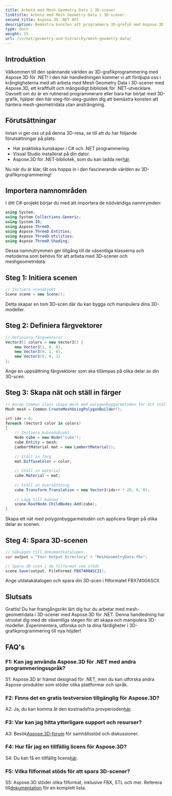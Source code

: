 ```yaml
---
title: Arbeta med Mesh Geometry Data i 3D-scener
linktitle: Arbeta med Mesh Geometry Data i 3D-scener
second_title: Aspose.3D .NET API
description: Bemästra konsten att programmera 3D-grafik med Aspose.3D för .NET. Skapa, manipulera och spara fantastiska 3D-scener utan ansträngning.
type: docs
weight: 15
url: /sv/net/geometry-and-hierarchy/mesh-geometry-data/
---
```

## Introduktion

Välkommen till den spännande världen av 3D-grafikprogrammering med Aspose.3D för .NET! I den här handledningen kommer vi att fördjupa oss i krångligheterna med att arbeta med Mesh Geometry Data i 3D-scener med Aspose.3D, ett kraftfullt och mångsidigt bibliotek för .NET-utvecklare. Oavsett om du är en rutinerad programmerare eller bara har börjat med 3D-grafik, hjälper den här steg-för-steg-guiden dig att bemästra konsten att hantera mesh-geometridata utan ansträngning.

## Förutsättningar

Innan vi ger oss ut på denna 3D-resa, se till att du har följande förutsättningar på plats:

- Har praktiska kunskaper i C# och .NET programmering.
- Visual Studio installerat på din dator.
-  Aspose.3D för .NET-bibliotek, som du kan ladda ner[här](https://releases.aspose.com/3d/net/).

Nu när du är klar, låt oss hoppa in i den fascinerande världen av 3D-grafikprogrammering!

## Importera namnområden

I ditt C#-projekt börjar du med att importera de nödvändiga namnrymden:

```csharp
using System;
using System.Collections.Generic;
using System.IO;
using Aspose.ThreeD;
using Aspose.ThreeD.Entities;
using Aspose.ThreeD.Utilities;
using Aspose.ThreeD.Shading;
```

Dessa namnutrymmen ger tillgång till de väsentliga klasserna och metoderna som behövs för att arbeta med 3D-scener och meshgeometridata.

## Steg 1: Initiera scenen

```csharp
// Initiera scenobjekt
Scene scene = new Scene();
```

Detta skapar en tom 3D-scen där du kan bygga och manipulera dina 3D-modeller.

## Steg 2: Definiera färgvektorer

```csharp
// Definiera färgvektorer
Vector3[] colors = new Vector3[] {
    new Vector3(1, 0, 0),
    new Vector3(0, 1, 0),
    new Vector3(0, 0, 1)
};
```

Ange en uppsättning färgvektorer som ska tillämpas på olika delar av din 3D-scen.

## Steg 3: Skapa nät och ställ in färger

```csharp
// Anrop Common class skapa mesh med polygonbyggarmetoden för att ställa in mesh-instans
Mesh mesh = Common.CreateMeshUsingPolygonBuilder();

int idx = 0;
foreach (Vector3 color in colors)
{
    // Initiera kubnodobjekt
    Node cube = new Node("cube");
    cube.Entity = mesh;
    LambertMaterial mat = new LambertMaterial();
    
    // Ställ in färg
    mat.DiffuseColor = color;
    
    // Ställ in material
    cube.Material = mat;
    
    // Ställ in översättning
    cube.Transform.Translation = new Vector3(idx++ * 20, 0, 0);
    
    // Lägg till kubnod
    scene.RootNode.ChildNodes.Add(cube);
}
```

Skapa ett nät med polygonbyggarmetoden och applicera färger på olika delar av scenen.

## Steg 4: Spara 3D-scenen

```csharp
// Sökvägen till dokumentkatalogen.
var output = "Your Output Directory" + "MeshGeometryData.fbx";

// Spara 3D-scen i de filformat som stöds
scene.Save(output, FileFormat.FBX7400ASCII);
```

Ange utdatakatalogen och spara din 3D-scen i filformatet FBX7400ASCII.

## Slutsats

Grattis! Du har framgångsrikt lärt dig hur du arbetar med mesh-geometridata i 3D-scener med Aspose.3D för .NET. Denna handledning har utrustat dig med de väsentliga stegen för att skapa och manipulera 3D-modeller. Experimentera, utforska och ta dina färdigheter i 3D-grafikprogrammering till nya höjder!

## FAQ's

### F1: Kan jag använda Aspose.3D för .NET med andra programmeringsspråk?

S1: Aspose.3D är främst designad för .NET, men du kan utforska andra Aspose-produkter som stöder olika plattformar och språk.

### F2: Finns det en gratis testversion tillgänglig för Aspose.3D?

 A2: Ja, du kan komma åt den kostnadsfria provperioden[här](https://releases.aspose.com/).

### F3: Var kan jag hitta ytterligare support och resurser?

 A3: Besök[Aspose.3D-forum](https://forum.aspose.com/c/3d/18) för samhällsstöd och diskussioner.

### F4: Hur får jag en tillfällig licens för Aspose.3D?

 S4: Du kan få en tillfällig licens[här](https://purchase.aspose.com/temporary-license/).

### F5: Vilka filformat stöds för att spara 3D-scener?

 S5: Aspose.3D stöder olika filformat, inklusive FBX, STL och mer. Referera till[dokumentation](https://reference.aspose.com/3d/net/) för en komplett lista.